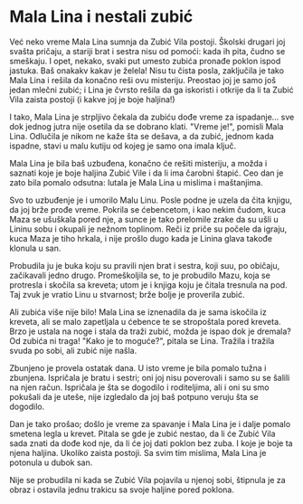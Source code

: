 # Mala Lina i nestali zubić

Već neko vreme Mala Lina sumnja da Zubić Vila postoji. Školski drugari joj svašta pričaju, a stariji brat i sestra nisu od pomoći: kada ih pita, čudno se smeškaju. I opet, nekako, svaki put umesto zubića pronađe poklon ispod jastuka. Baš onakakv kakav je želela! Nisu tu čista posla, zaključila je tako Mala Lina i rešila da konačno reši ovu misteriju. Preostao joj je samo još jedan mlečni zubić; i Lina je čvrsto rešila da ga iskoristi i otkrije da li ta Zubić Vila zaista postoji (i kakve joj je boje haljina!)

I tako, Mala Lina je strpljivo čekala da zubiću dođe vreme za ispadanje... sve dok jednog jutra nije osetila da se dobrano klati. "Vreme je!", pomisli Mala Lina. Odlučila je nikom ne kaže šta se dešava, a da zubić, jednom kada ispadne, stavi u malu kutiju od kojeg je samo ona imala ključ.

Mala Lina je bila baš uzbuđena, konačno će rešiti misteriju, a možda i saznati koje je boje haljina Zubić Vile i da li ima čarobni štapić. Ceo dan je zato bila pomalo odsutna: lutala je Mala Lina u mislima i maštanjima.

Svo to uzbuđenje je i umorilo Malu Linu. Posle podne je uzela da čita knjigu, da joj brže prođe vreme. Pokrila se ćebencetom, i kao nekim čudom, kuca Maza se ušuškala pored nje, a sunce je tako prelomile zrake da su ušli u Lininu sobu i okupali je nežnom toplinom. Reči iz priče su počele da igraju, kuca Maza je tiho hrkala, i nije prošlo dugo kada je Linina glava takođe klonula u san.

Probudila ju je buka koju su pravili njen brat i sestra, koji suu, po običaju, začikavali jedno drugo. Promeškoljila se, to je probudilo Mazu, koja se protresla i skočila sa kreveta; utom je i knjiga koju je čitala tresnula na pod. Taj zvuk je vratio Linu u stvarnost; brže bolje je proverila zubić.

Ali zubića više nije bilo! Mala Lina se iznenadila da je sama iskočila iz kreveta, ali se malo zapetljala u ćebence te se stropoštala pored kreveta. Brzo je ustala na noge i stala da traži zubić, možda je ispao dok je dremala? Od zubića ni traga! "Kako je to moguće?", pitala se Lina. Tražila i tražila svuda po sobi, ali zubić nije našla.

Zbunjeno je provela ostatak dana. U isto vreme je bila pomalo tužna i zbunjena. Ispričala je bratu i sestri; oni joj nisu poverovali i samo su se šalili na njen račun. Ispričala je šta se dogodilo i roditeljima, ali i oni su smo pokušali da je uteše, nije izgledalo da joj baš potpuno veruju šta se dogodilo.

Dan je tako prošao; došlo je vreme za spavanje i Mala Lina je i dalje pomalo smetena legla u krevet. Pitala se gde je zubić nestao, da li će Zubić Vila sada znati da dođe kod nje, da li će joj dati poklon bez zuba. I koje je boje ta njena haljina. Ukoliko zaista postoji. Sa svim tim mislima, Mala Lina je potonula u dubok san.

Nije se probudila ni kada se Zubić Vila pojavila u njenoj sobi, štipnula je za obraz i ostavila jednu trakicu sa svoje haljine pored poklona.
